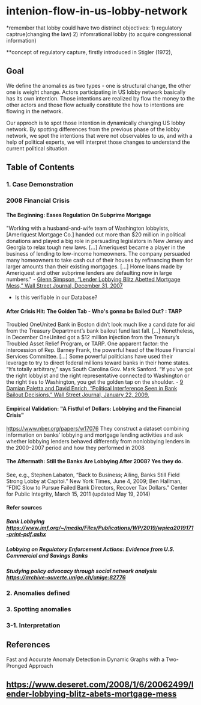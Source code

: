 # intenion-flow-in-us-lobby-network

*remember that lobby could have two distrinct objectives: 1) regulatory captrue(changing the law) 2) infomrational lobby (to acquire congressional information)

**concept of regulatory capture, firstly introduced in Stigler (1972),

## Goal
We define the anomalies as two types - one is structural change, the other one is weight change. Actors participating in US lobby network basically has its own intention. Those intentions are realized by flow the money to the other actors and those flow actually constitute the how to intentions are flowing in the network.

Our approch is to spot those intention in dynamically changing US lobby network. By spotting differences from the previous phase of the lobby network, we spot the intentions that were not observables to us, and with a help of political experts, we will interpret those changes to understand the current political situation.

## Table of Contents
### 1. Case Demonstration
### 2008 Financial Crisis
#### The Beginning: Eases Regulation On Subprime Mortgage
"Working with a husband-and-wife team of Washington lobbyists, [Ameriquest
Mortgage Co.] handed out more than $20 million in political donations and played a
big role in persuading legislators in New Jersey and Georgia to relax tough new laws.
[…] Ameriquest became a player in the business of lending to low-income
homeowners. The company persuaded many homeowners to take cash out of their
houses by refinancing them for larger amounts than their existing mortgages. […]
Home loans made by Ameriquest and other subprime lenders are defaulting now in
large numbers." - [Glenn Simpson, “Lender Lobbying Blitz Abetted Mortgage Mess,” Wall Street Journal, December 31, 2007](https://www.wsj.com/articles/SB119906606162358773)
- Is this verifiable in our Database?

#### After Crisis Hit: The Golden Tab - Who's gonna be Bailed Out? : TARP
Troubled OneUnited Bank in Boston didn’t look much like a candidate for aid from the
Treasury Department’s bank bailout fund last fall. […] Nonetheless, in December
OneUnited got a $12 million injection from the Treasury’s Troubled Asset Relief
Program, or TARP. One apparent factor: the intercession of Rep. Barney Frank, the
powerful head of the House Financial Services Committee. […] Some powerful
politicians have used their leverage to try to direct federal millions toward banks in
their home states. “It’s totally arbitrary,” says South Carolina Gov. Mark Sanford. “If
you’ve got the right lobbyist and the right representative connected to Washington or
the right ties to Washington, you get the golden tap on the shoulder. - [9 Damian Paletta and David Enrich, “Political Interference Seen in Bank Bailout Decisions,” Wall Street Journal, January 22, 2009.]()

#### Empirical Validation: "A Fistful of Dollars: Lobbying and the Financial Crisis"
https://www.nber.org/papers/w17076
They construct a dataset combining information on banks’ lobbying and mortgage lending activities and ask whether lobbying lenders behaved differently from nonlobbying lenders in the 2000–2007 period and how they performed in 2008

#### The Aftermath: Still the Banks Are Lobbying After 2008? Yes they do.
See, e.g., Stephen Labaton, “Back to Business; Ailing, Banks Still Field Strong Lobby at Capitol.” New York
Times, June 4, 2009; Ben Hallman, “FDIC Slow to Pursue Failed Bank Directors, Recover Tax Dollars.” Center
for Public Integrity, March 15, 2011 (updated May 19, 2014)

#### Refer sources
##### Bank Lobbying https://www.imf.org/~/media/Files/Publications/WP/2019/wpiea2019171-print-pdf.ashx
##### Lobbying on Regulatory Enforcement Actions: Evidence from U.S. Commercial and Savings Banks
##### Studying policy advocacy through social network analysis https://archive-ouverte.unige.ch/unige:82776

### 2. Anomalies defined
### 3. Spotting anomalies 
### 3-1. Interpretation

## References
Fast and Accurate Anomaly Detection in Dynamic Graphs with a Two-Pronged Approach

## https://www.deseret.com/2008/1/6/20062499/lender-lobbying-blitz-abets-mortgage-mess
